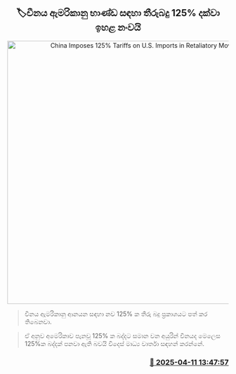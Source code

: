 <p align='center'><b><h2 align='center' title='China Imposes 125% Tariffs on U.S. Imports in Retaliatory Move'>🏷චීනය ඇමරිකානු භාණ්ඩ සඳහා තීරුබදු 125% දක්වා ඉහළ නංවයි</h2></b></p>
<p align='center'><img src='https://helakuru.sgp1.cdn.digitaloceanspaces.com/esana/images/lib/tramp-china.jpg' width='600' alt='China Imposes 125% Tariffs on U.S. Imports in Retaliatory Move'></p>

> චීනය ඇමරිකානු ආනයන සඳහා නව 125% ක තීරු බදු ප්‍රකාශයට පත් කර තිබෙනවා.

> ඒ අනුව අමෙරිකාව පැනවූ 125% ක බද්දට සමාන වන අයුරින් චීනයද මෙලෙස 125%ක බද්දක් පනවා ඇති බවයි විදෙස් මාධ්‍ය වාර්තා සඳහන් කරන්නේ.



<h3 align='right'><a href='https://www.helakuru.lk/esana/p/109196/'>📅 2025-04-11 13:47:57</a></h3>
